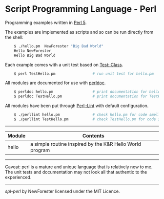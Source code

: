 <!-- spl-perl by NewForester:  programming examples in Perl 5 -->

# Script Programming Language - Perl

Programming examples written in [Perl 5](https://en.wikipedia.org/wiki/Perl).

The examples are implemented as scripts and so can be run directly from the shell:

```bash
    $ ./hello.pm  NewForester "Big Bad World"
    Hello NewForester
    Hello Big Bad World
```

Each example comes with a unit test based on [Test::Class](http://search.cpan.org/~ether/Test-Class-0.50/lib/Test/Class.pm).

```bash
    $ perl TestHello.pm                 # run unit test for hello.pm
```

All modules are documented for use with [perldoc](http://perldoc.co.uk/perldoc.html).

```bash
    $ perldoc hello.pm                  # print documentation for hello.pm
    $ perldoc TestHello.pm              # print documentation for TestHello.pm
```

All modules have been put through [Perl::Lint](https://www.perllint.org/) with default configuration.

```bash
    $ ./perllint hello.pm               # check hello.pm for code smells
    $ ./perllint TestHello.pm           # check TestHello.pm for code smells
```

---

Module  | Contents
------  | --------
hello   | a simple routine inspired by the K&R Hello World program

---

Caveat:  perl is a mature and unique language that is relatively new to me.
The unit tests and documentation may not look all that authentic to the experienced.

---

*spl-perl* by NewForester licensed under the MIT Licence.

<!-- EOF -->
